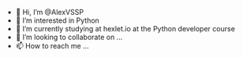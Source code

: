 - 👋 Hi, I’m @AlexVSSP
- 👀 I’m interested in Python
- 🌱 I’m currently studying at hexlet.io at the Python developer course
- 💞️ I’m looking to collaborate on ...
- 📫 How to reach me ...

<!---
AlexVSSP/AlexVSSP is a ✨ special ✨ repository because its `README.md` (this file) appears on your GitHub profile.
You can click the Preview link to take a look at your changes.
--->
